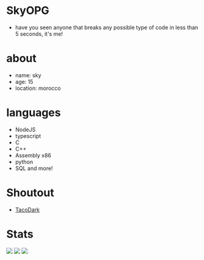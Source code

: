 # SkyOPG
- have you seen anyone that breaks any possible type of code in less than 5 seconds, it's me!
# about
- name: sky
- age: 15 
- location: morocco
# languages
- NodeJS
- typescript
- C
- C++
- Assembly x86
- python 
- SQL and more!
# Shoutout
- [TacoDark](https://github.com/TacoDark)
# Stats
![](https://github-readme-stats.vercel.app/api?username=UjjwalxD&theme=dark&hide_border=false&include_all_commits=false&count_private=false)
![](https://github-readme-streak-stats.herokuapp.com/?user=UjjwalxD&theme=dark&hide_border=false)
![](https://github-readme-stats.vercel.app/api/top-langs/?username=UjjwalxD&theme=dark&hide_border=false&include_all_commits=false&count_private=false&layout=compact)

